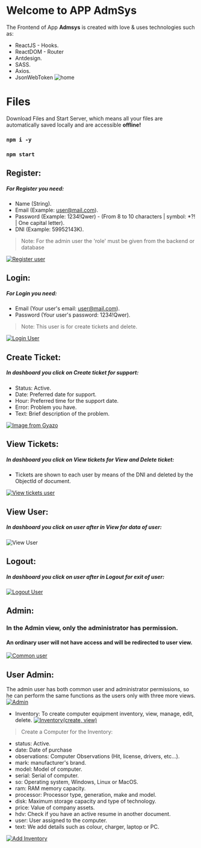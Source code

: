 # Welcome to APP AdmSys

 The Frontend of  App **Admsys** is created with love & uses technologies such as:
 - ReactJS - Hooks.
 - ReactDOM - Router
 - Antdesign.
 - SASS.
 - Axios.
 - JsonWebToken
![home](https://i.ibb.co/09fY8xm/image.png)


# Files

Download Files and Start Server, which means all your files are automatically saved locally and are accessible **offline!**
 ### `npm i -y`
 ### `npm start`

## Register:
##### For Register you need:
-   Name (String).
-   Email (Example:  [user@mail.com](mailto:user@mail.com)).
-   Password (Example: 1234!Qwer) - (From 8 to 10 characters | symbol: *?! | One capital letter).
- DNI (Example: 59952143K).
>Note: For the admin user the 'role' must be given from the backend or database

[![Register user](https://i.gyazo.com/43ee82f573e56cdb1600ed434077e24a.gif)](https://gyazo.com/43ee82f573e56cdb1600ed434077e24a)

## Login:
##### For Login you need:
-   Email (Your user's email:  [user@mail.com](mailto:user@mail.com)).
-   Password (Your user's password: 1234!Qwer).
>Note: This user is for create tickets and delete.

[![Login User](https://i.gyazo.com/bd5623990a80d627aac6e281c5e27c05.gif)](https://gyazo.com/bd5623990a80d627aac6e281c5e27c05)

## Create Ticket:
##### In dashboard you click on Create ticket for support:
-   Status: Active.
-   Date: Preferred date for support.
-  Hour: Preferred time for the support date.
- Error: Problem you have.
- Text: Brief description of the problem.

[![Image from Gyazo](https://i.gyazo.com/3224509dc71cf996f292a75a7f8eaaed.gif)](https://gyazo.com/3224509dc71cf996f292a75a7f8eaaed)

## View Tickets:
##### In dashboard you click on View tickets for View and Delete ticket:
-   Tickets are shown to each user by means of the DNI and deleted by the ObjectId of document.

[![View tickets user](https://i.gyazo.com/c3f2b205c688e97dbd1be53a1e920770.gif)](https://gyazo.com/c3f2b205c688e97dbd1be53a1e920770)

## View User:
##### In dashboard you click on user after in View for data of user:

![View User](https://i.ibb.co/ZzJFCJm/image.png)

## Logout:
##### In dashboard you click on user after in Logout for exit of user:
[![Logout User](https://i.gyazo.com/3f0f7b1fdfd01b4d750e057b5660aa93.gif)](https://gyazo.com/3f0f7b1fdfd01b4d750e057b5660aa93)

## Admin:
### In the Admin view, only the administrator has permission.
#### An ordinary user will not have access and will be redirected to user view.
[![Common user](https://i.gyazo.com/506021e2998a4ee8c6b37c535066d1e2.gif)](https://gyazo.com/506021e2998a4ee8c6b37c535066d1e2)

## User Admin:

The admin user has both common user and administrator permissions, so he can perform the same functions as the users only with three more views.
[![Admin](https://i.gyazo.com/953c83f42ee1efba4cedbc3f976c5b7c.gif)](https://gyazo.com/953c83f42ee1efba4cedbc3f976c5b7c)
- Inventory: To create computer equipment inventory, view, manage, edit, delete.
[![Inventory(create, view)](https://i.gyazo.com/f1607554c2ed44e3ffcccc523b0683a4.gif)](https://gyazo.com/f1607554c2ed44e3ffcccc523b0683a4)
>Create a Computer for the Inventory:

- status: Active.
- date: Date of purchase
- observations: Computer Observations (Hit, license, drivers, etc...).
- mark: manufacturer's brand.
- model: Model of computer.
- serial: Serial of computer.
- so: Operating system, Windows, Linux or MacOS.
- ram: RAM memory capacity.
- processor: Processor type, generation, make and model.
- disk: Maximum storage capacity and type of technology.
- price: Value of company assets.
- hdv: Check if you have an active resume in another document.
- user: User assigned to the computer.
- text: We add details such as colour, charger, laptop or PC.

[![Add Inventory](https://i.gyazo.com/ec11634a323cbb30a7a0119a73c94867.gif)](https://gyazo.com/ec11634a323cbb30a7a0119a73c94867)